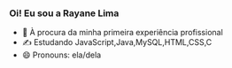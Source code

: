 ### Oi! Eu sou a Rayane Lima


- 🔭 À procura da minha primeira experiência profissional 
- ✍️ Estudando JavaScript,Java,MySQL,HTML,CSS,C
- 😄 Pronouns: ela/dela

